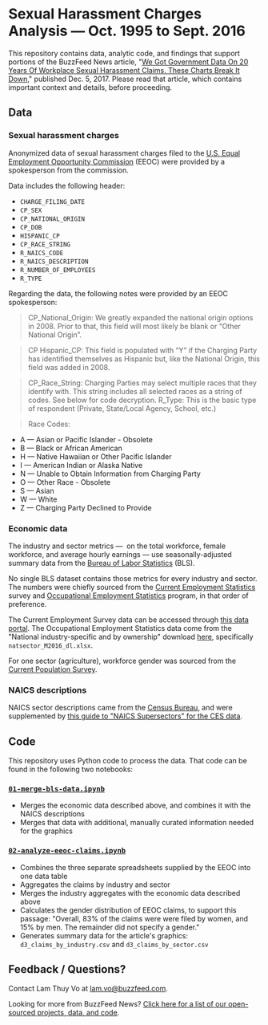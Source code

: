 # Sexual Harassment Charges Analysis — Oct. 1995 to Sept. 2016

This repository contains data, analytic code, and findings that support portions of the BuzzFeed News article, "[We Got Government Data On 20 Years Of Workplace Sexual Harassment Claims. These Charts Break It Down](https://www.buzzfeed.com/lamvo/eeoc-sexual-harassment-data?utm_term=.mlLxr4pR7#.reAEQ4VD1)," published Dec. 5, 2017. Please read that article, which contains important context and details, before proceeding.

## Data

### Sexual harassment charges

Anonymized data of sexual harassment charges filed to the [U.S. Equal Employment Opportunity Commission](https://www.eeoc.gov/) (EEOC) were provided by a spokesperson from the commission.

Data includes the following header:

- `CHARGE_FILING_DATE`
- `CP_SEX`
- `CP_NATIONAL_ORIGIN`
- `CP_DOB`
- `HISPANIC_CP`
- `CP_RACE_STRING`
- `R_NAICS_CODE`
- `R_NAICS_DESCRIPTION`
- `R_NUMBER_OF_EMPLOYEES`
- `R_TYPE`

Regarding the data, the following notes were provided by an EEOC spokesperson:  

> CP_National_Origin: We greatly expanded the national origin options in 2008. Prior to that, this field will most likely be blank or “Other National Origin”.

> CP Hispanic_CP: This field is populated with “Y” if the Charging Party has identified themselves as Hispanic but, like the National Origin, this field was added in 2008.

> CP_Race_String: Charging Parties may select multiple races that they identify with. This string includes all selected races as a string of codes. See below for code decryption.
R_Type: This is the basic type of respondent (Private, State/Local Agency, School, etc.)

> Race Codes:

- A — Asian or Pacific Islander - Obsolete
- B — Black or African American
- H — Native Hawaiian or Other Pacific Islander
- I — American Indian or Alaska Native
- N — Unable to Obtain Information from Charging Party
- O — Other Race - Obsolete
- S — Asian
- W — White
- Z — Charging Party Declined to Provide

### Economic data

The industry and sector metrics —  on the total workforce, female workforce, and average hourly earnings — use seasonally-adjusted summary data from the [Bureau of Labor Statistics](https://www.bls.gov) (BLS).

No single BLS dataset contains those metrics for every industry and sector. The numbers were chiefly sourced from the [Current Employment Statistics](https://www.bls.gov/ces/) survey and [Occupational Employment Statistics](https://www.bls.gov/oes/current/oes_stru.htm) program, in that order of preference.

The Current Employment Survey data can be accessed through [this data portal](https://data.bls.gov/cgi-bin/dsrv?ce). The Occupational Employment Statistics data come from the "National industry-specific and by ownership" download [here](https://www.bls.gov/oes/tables.htm), specifically `natsector_M2016_dl.xlsx`.

For one sector (agriculture), workforce gender was sourced from the [Current Population Survey](https://www.bls.gov/cps/cpsaat11.htm).

### NAICS descriptions

NAICS sector descriptions came from the [Census Bureau](https://www.census.gov/cgi-bin/sssd/naics/naicsrch?chart=2017), and were supplemented by [this guide to "NAICS Supersectors" for the CES data](https://www.bls.gov/sae/saesuper.htm).

## Code

This repository uses Python code to process the data. That code can be found in the following two notebooks:

### [`01-merge-bls-data.ipynb`](notebooks/01-merge-bls-data.ipynb)

- Merges the economic data described above, and combines it with the NAICS descriptions
- Merges that data with additional, manually curated information needed for the graphics

### [`02-analyze-eeoc-claims.ipynb`](notebooks/02-analyze-eeoc-claims.ipynb)

- Combines the three separate spreadsheets supplied by the EEOC into one data table
- Aggregates the claims by industry and sector
- Merges the industry aggregates with the economic data described above
- Calculates the gender distribution of EEOC claims, to support this passage: "Overall, 83% of the claims were were filed by women, and 15% by men. The remainder did not specify a gender."
- Generates summary data for the article's graphics: `d3_claims_by_industry.csv` and `d3_claims_by_sector.csv`

## Feedback / Questions?

Contact Lam Thuy Vo at lam.vo@buzzfeed.com.

Looking for more from BuzzFeed News? [Click here for a list of our open-sourced projects, data, and code](https://github.com/BuzzFeedNews/everything).
